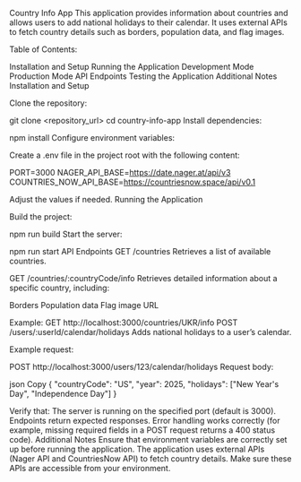 Country Info App
This application provides information about countries and allows users to add national holidays to their calendar. It uses external APIs to fetch country details such as borders, population data, and flag images.

Table of Contents:

Installation and Setup
Running the Application
Development Mode
Production Mode
API Endpoints
Testing the Application
Additional Notes
Installation and Setup

Clone the repository:

git clone <repository_url>
cd country-info-app
Install dependencies:

npm install
Configure environment variables:

Create a .env file in the project root with the following content:

PORT=3000
NAGER_API_BASE=https://date.nager.at/api/v3
COUNTRIES_NOW_API_BASE=https://countriesnow.space/api/v0.1

Adjust the values if needed.
Running the Application

Build the project:

npm run build
Start the server:

npm run start
API Endpoints
GET /countries
Retrieves a list of available countries.

GET /countries/:countryCode/info
Retrieves detailed information about a specific country, including:

Borders
Population data
Flag image URL

Example:
GET http://localhost:3000/countries/UKR/info
POST /users/:userId/calendar/holidays
Adds national holidays to a user’s calendar.

Example request:

POST http://localhost:3000/users/123/calendar/holidays
Request body:

json
Copy
{
  "countryCode": "US",
  "year": 2025,
  "holidays": ["New Year's Day", "Independence Day"]
}


Verify that:
The server is running on the specified port (default is 3000).
Endpoints return expected responses.
Error handling works correctly (for example, missing required fields in a POST request returns a 400 status code).
Additional Notes
Ensure that environment variables are correctly set up before running the application.
The application uses external APIs (Nager API and CountriesNow API) to fetch country details. Make sure these APIs are accessible from your environment.
